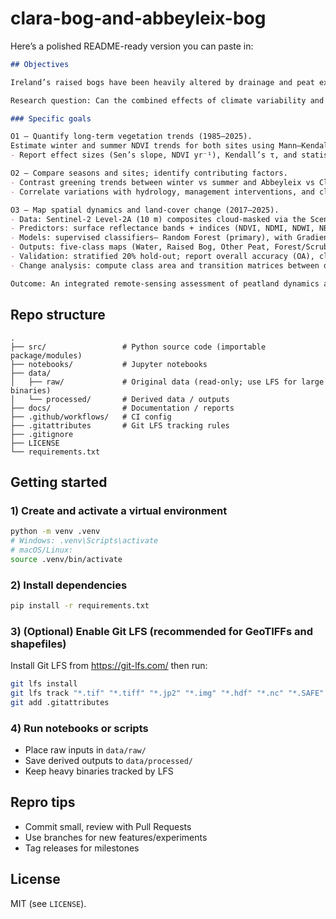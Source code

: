 # clara-bog-and-abbeyleix-bog

Here’s a polished README-ready version you can paste in:

```markdown
## Objectives

Ireland’s raised bogs have been heavily altered by drainage and peat extraction, and many are now under restoration. To support decision-making, we need robust evidence of where vegetation is recovering and how management interacts with climate variability. This study compares two contrasting raised bogs— Clara Bog (SAC) and Abbeyleix Bog (community-managed)—to estimate long-term vegetation change and recent land-cover dynamics using harmonised satellite data.

Research question: Can the combined effects of climate variability and site management on vegetation status and land cover in Irish raised bogs be separated and described?

### Specific goals

O1 — Quantify long-term vegetation trends (1985–2025).
Estimate winter and summer NDVI trends for both sites using Mann–Kendall and Theil–Sen:
- Report effect sizes (Sen’s slope, NDVI yr⁻¹), Kendall’s τ, and statistical significance by season and site.

O2 — Compare seasons and sites; identify contributing factors.
- Contrast greening trends between winter vs summer and Abbeyleix vs Clara.  
- Correlate variations with hydrology, management interventions, and climatic drivers, documenting partial effects and interactions.

O3 — Map spatial dynamics and land-cover change (2017–2025).  
- Data: Sentinel-2 Level-2A (10 m) composites cloud-masked via the Scene Classification Layer.  
- Predictors: surface reflectance bands + indices (NDVI, NDMI, NDWI, NBR, EVI).  
- Models: supervised classifiers— Random Forest (primary), with Gradient Tree Boost** and SVM for comparison; training on 2017–2019 samples.  
- Outputs: five-class maps (Water, Raised Bog, Other Peat, Forest/Scrub, Other) for 2017, 2020, and 2024/25; reprojected to ITM (EPSG:2157).  
- Validation: stratified 20% hold-out; report overall accuracy (OA), class-specific producer’s/user’s accuracy (PA/UA), and Cohen’s κ.  
- Change analysis: compute class area and transition matrices between dates; summarise by ecotope (central, sub-central, marginal, flush/soak) to distinguish dome recovery from edge processes.

Outcome: An integrated remote-sensing assessment of peatland dynamics and restoration progress to inform future conservation actions.
```


## Repo structure
```
.
├── src/                 # Python source code (importable package/modules)
├── notebooks/           # Jupyter notebooks
├── data/
│   ├── raw/             # Original data (read-only; use LFS for large binaries)
│   └── processed/       # Derived data / outputs
├── docs/                # Documentation / reports
├── .github/workflows/   # CI config
├── .gitattributes       # Git LFS tracking rules
├── .gitignore
├── LICENSE
└── requirements.txt
```

## Getting started

### 1) Create and activate a virtual environment
```bash
python -m venv .venv
# Windows: .venv\Scripts\activate
# macOS/Linux:
source .venv/bin/activate
```

### 2) Install dependencies
```bash
pip install -r requirements.txt
```

### 3) (Optional) Enable Git LFS (recommended for GeoTIFFs and shapefiles)
Install Git LFS from https://git-lfs.com/ then run:
```bash
git lfs install
git lfs track "*.tif" "*.tiff" "*.jp2" "*.img" "*.hdf" "*.nc" "*.SAFE" "*.gpkg" "*.shp" "*.dbf" "*.shx" "*.prj" "*.cpg"
git add .gitattributes
```

### 4) Run notebooks or scripts
- Place raw inputs in `data/raw/`
- Save derived outputs to `data/processed/`
- Keep heavy binaries tracked by LFS

## Repro tips
- Commit small, review with Pull Requests
- Use branches for new features/experiments
- Tag releases for milestones

## License
MIT (see `LICENSE`).
